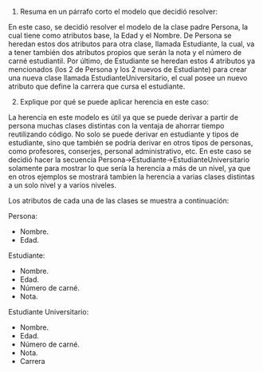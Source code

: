 1. Resuma en un párrafo corto el modelo que decidió resolver:

En este caso, se decidió resolver el modelo de la clase padre Persona, la cual tiene como atributos base, la Edad y el Nombre. De Persona se heredan estos dos atributos para otra clase, llamada Estudiante, la cual, va a tener también dos atributos propios que serán la nota y el número de carné estudiantil. Por último, de Estudiante se heredan estos 4 atributos ya mencionados (los 2 de Persona y los 2 nuevos de Estudiante) para crear una nueva clase llamada EstudianteUniversitario, el cual posee un nuevo atributo que define la carrera que cursa el estudiante.


2. Explique por qué se puede aplicar herencia en este caso: 

La herencia en este modelo es útil ya que se puede derivar a partir de persona muchas clases distintas con la ventaja de ahorrar tiempo reutilizando código. No solo se puede derivar en estudiante y tipos de estudiante, sino que también se podría derivar en otros tipos de personas, como profesores, conserjes, personal administrativo, etc. En este caso se decidió hacer la secuencia Persona->Estudiante->EstudianteUniversitario solamente para mostrar lo que sería la herencia a más de un nivel, ya que en otros ejemplos se mostrará tambien la herencia a varias clases distintas a un solo nivel y a varios niveles.

Los atributos de cada una de las clases se muestra a continuación: 

Persona: 
- Nombre.
- Edad.

Estudiante:
- Nombre.
- Edad.
- Número de carné.
- Nota.

Estudiante Universitario:
- Nombre.
- Edad.
- Número de carné.
- Nota.
- Carrera